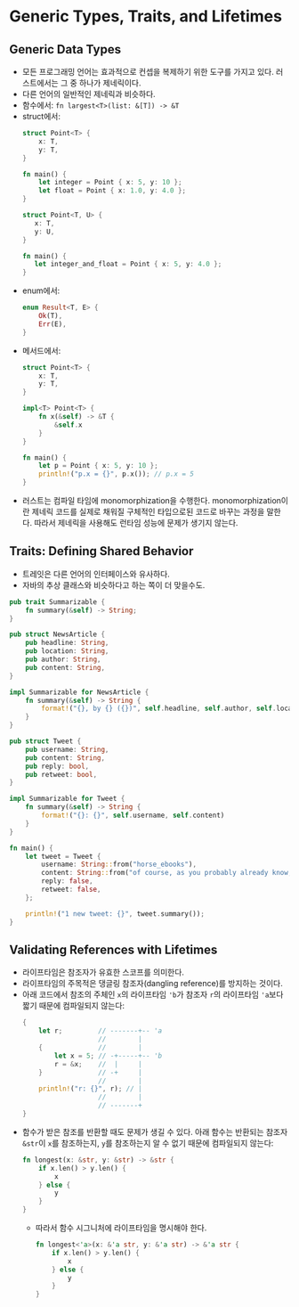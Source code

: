 # Generic Types, Traits, and Lifetimes

## Generic Data Types

* 모든 프로그래밍 언어는 효과적으로 컨셉을 복제하기 위한 도구를 가지고 있다. 러스트에서는 그 중 하나가 제네릭이다.
* 다른 언어의 일반적인 제네릭과 비슷하다.
* 함수에서: `fn largest<T>(list: &[T]) -> &T`
* struct에서:
  ```rust
  struct Point<T> {
      x: T,
      y: T,
  }
  
  fn main() {
      let integer = Point { x: 5, y: 10 };
      let float = Point { x: 1.0, y: 4.0 };      
  }
  ``` 
   ```rust
  struct Point<T, U> {
      x: T,
      y: U,
  }
  
  fn main() {
      let integer_and_float = Point { x: 5, y: 4.0 };
  }
  ``` 
* enum에서:
  ```rust
  enum Result<T, E> {
      Ok(T),
      Err(E),
  }
  ```
* 메서드에서:
  ```rust
  struct Point<T> {
      x: T,
      y: T,
  }
  
  impl<T> Point<T> {
      fn x(&self) -> &T {
          &self.x
      }
  }
  
  fn main() {
      let p = Point { x: 5, y: 10 };
      println!("p.x = {}", p.x()); // p.x = 5
  }
  ```
* 러스트는 컴파일 타임에 monomorphization을 수행한다. monomorphization이란 제네릭 코드를 실제로 채워질 구체적인 타입으로된 코드로 바꾸는 과정을 말한다. 따라서 제네릭을 사용해도 런타임 성능에 문제가 생기지 않는다.

## Traits: Defining Shared Behavior

* 트레잇은 다른 언어의 인터페이스와 유사하다.
* 자바의 추상 클래스와 비슷하다고 하는 쪽이 더 맞을수도.

```rust
pub trait Summarizable {
    fn summary(&self) -> String;
}

pub struct NewsArticle {
    pub headline: String,
    pub location: String,
    pub author: String,
    pub content: String,
}

impl Summarizable for NewsArticle {
    fn summary(&self) -> String {
        format!("{}, by {} ({})", self.headline, self.author, self.location)
    }
}

pub struct Tweet {
    pub username: String,
    pub content: String,
    pub reply: bool,
    pub retweet: bool,
}

impl Summarizable for Tweet {
    fn summary(&self) -> String {
        format!("{}: {}", self.username, self.content)
    }
}

fn main() {
    let tweet = Tweet {
        username: String::from("horse_ebooks"),
        content: String::from("of course, as you probably already know, people"),
        reply: false,
        retweet: false,
    };

    println!("1 new tweet: {}", tweet.summary());
}
```

## Validating References with Lifetimes

* 라이프타임은 참조자가 유효한 스코프를 의미한다.
* 라이프타임의 주목적은 댕글링 참조자(dangling reference)를 방지하는 것이다.
* 아래 코드에서 참조의 주체인 `x`의 라이프타임 `'b`가 참조자 `r`의 라이프타임 `'a`보다 짧기 때문에 컴파일되지 않는다:
  ```rust
  {
      let r;         // -------+-- 'a
                     //        |
      {              //        |
          let x = 5; // -+-----+-- 'b
          r = &x;    //  |     |
      }              // -+     |
                     //        |
      println!("r: {}", r); // |
                     //        |
                     // -------+
  }
  ```
* 함수가 받은 참조를 반환할 때도 문제가 생길 수 있다. 아래 함수는 반환되는 참조자 `&str`이 `x`를 참조하는지, `y`를 참조하는지 알 수 없기 때문에 컴파일되지 않는다:
  ```rust
  fn longest(x: &str, y: &str) -> &str {
      if x.len() > y.len() {
          x
      } else {
          y
      }
  }
  ```
  * 따라서 함수 시그니처에 라이프타임을 명시해야 한다.
    ```rust
    fn longest<'a>(x: &'a str, y: &'a str) -> &'a str {
        if x.len() > y.len() {
            x
        } else {
            y
        }
    }
    ```

